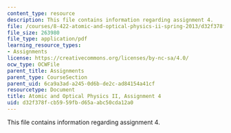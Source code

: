 ```yaml
---
content_type: resource
description: This file contains information regarding assignment 4.
file: /courses/8-422-atomic-and-optical-physics-ii-spring-2013/d32f378fcb5959fbd65aabc50cda12a0_MIT8_422S13_hw4.pdf
file_size: 263980
file_type: application/pdf
learning_resource_types:
- Assignments
license: https://creativecommons.org/licenses/by-nc-sa/4.0/
ocw_type: OCWFile
parent_title: Assignments
parent_type: CourseSection
parent_uid: 6ca9a3ad-a245-0d6b-de2c-ad84154a41cf
resourcetype: Document
title: Atomic and Optical Physics II, Assignment 4
uid: d32f378f-cb59-59fb-d65a-abc50cda12a0
---
```

This file contains information regarding assignment 4.